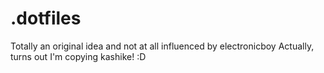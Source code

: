 # .dotfiles
Totally an original idea and not at all influenced by electronicboy
Actually, turns out I'm copying kashike! :D
